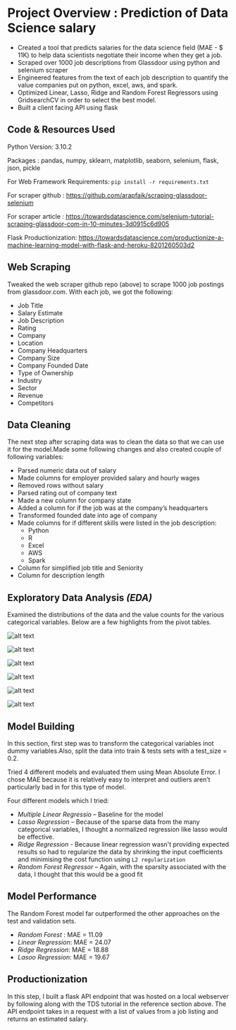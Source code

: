 # Project Overview : Prediction of Data Science salary
* Created a tool that predicts salaries for the data science field (MAE - $ 11K) to help data scientists negotiate their income when they get a job.
* Scraped over 1000 job descriptions from Glassdoor using python and selenium scraper
* Engineered features from the text of each job description to quantify the value companies put on python, excel, aws, and spark.
* Optimized Linear, Lasso, Ridge and Random Forest Regressors using GridsearchCV in order to select the best model.
* Built a client facing API using flask

## Code & Resources Used
Python Version: 3.10.2

Packages : pandas, numpy, sklearn, matplotlib, seaborn, selenium, flask, json, pickle

For Web Framework Requirements: ```pip install -r requirements.txt```

For scraper github : https://github.com/arapfaik/scraping-glassdoor-selenium

For scraper article : https://towardsdatascience.com/selenium-tutorial-scraping-glassdoor-com-in-10-minutes-3d0915c6d905

Flask Productionization: https://towardsdatascience.com/productionize-a-machine-learning-model-with-flask-and-heroku-8201260503d2

## Web Scraping 
Tweaked the web scraper github repo (above) to scrape 1000 job postings from glassdoor.com. With each job, we got the following:
* Job Title
* Salary Estimate
* Job Description
* Rating
* Company
* Location
* Company Headquarters
* Company Size
* Company Founded Date
* Type of Ownership
* Industry
* Sector
* Revenue
* Competitors

## Data Cleaning
The next step after scraping data was to clean the data so that we can use it for the model.Made some following changes and also created couple of following variables:
* Parsed numeric data out of salary
* Made columns for employer provided salary and hourly wages
* Removed rows without salary
* Parsed rating out of company text
* Made a new column for company state
* Added a column for if the job was at the company’s headquarters
* Transformed founded date into age of company
* Made columns for if different skills were listed in the job description:
    *  Python
    * R
    * Excel
    * AWS
    * Spark
* Column for simplified job title and Seniority
* Column for description length

## Exploratory Data Analysis *(EDA)*
Examined the distributions of the data and the value counts for the various categorical variables. Below are a few highlights from the pivot tables.

![alt text](https://github.com/Aakanksha3010/ds_salary_project/blob/main/Heatmap.png "Seaborn correlation Heatmap")

![alt text](https://github.com/Aakanksha3010/ds_salary_project/blob/main/Heatmap-2.png "Seaborn correlation Heatmap_2")

![alt text](https://github.com/Aakanksha3010/ds_salary_project/blob/main/Location.png "Job opportunities by Location")

![alt text](https://github.com/Aakanksha3010/ds_salary_project/blob/main/Sector.png "Job opportunities by Sector")

![alt text](https://github.com/Aakanksha3010/ds_salary_project/blob/main/pivot.png "Salary by position")

![alt text](https://github.com/Aakanksha3010/ds_salary_project/blob/main/word-cloud.png "graphical representation of the frequency of keywords searched")
## Model Building
In this section, first step was to transform the categorical variables inot dummy variables.Also, split the data into train & tests sets with a test_size = 0.2.

Tried 4 different models and evaluated them using Mean Absolute Error. I chose MAE because it is relatively easy to interpret and outliers aren’t particularly bad in for this type of model.

Four different models which I tried:
* *Multiple Linear Regressio* – Baseline for the model
* *Lasso Regression* – Because of the sparse data from the many categorical variables, I thought a normalized regression like lasso would be effective.
* *Ridge Regression* - Because linear regression wasn't providing expected results so had to regularize the data by shrinking the input coefficients and minimising the cost function using ```L2 regularization```
* *Random Forest Regressor* – Again, with the sparsity associated with the data, I thought that this would be a good fit

## Model Performance
The Random Forest model far outperformed the other approaches on the test and validation sets.
* *Random Forest* : MAE = 11.09
* *Linear Regression*: MAE = 24.07
* *Ridge Regression*: MAE = 18.88
* *Lasoo Regression*: MAE = 19.67

## Productionization
In this step, I built a flask API endpoint that was hosted on a local webserver by following along with the TDS tutorial in the reference section above. The API endpoint takes in a request with a list of values from a job listing and returns an estimated salary.
